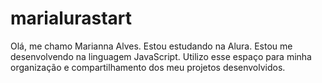 # marialurastart
Olá, me chamo Marianna Alves.
Estou estudando na Alura. 
Estou me desenvolvendo na linguagem JavaScript.
Utilizo esse espaço para minha organização e compartilhamento dos meu projetos desenvolvidos.
